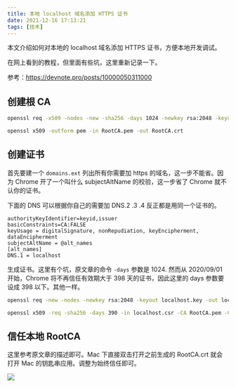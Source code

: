 ```yaml
---
title: 本地 localhost 域名添加 HTTPS 证书
date: 2021-12-16 17:13:21
tags: [技术]
---
```


本文介绍如何对本地的 localhost 域名添加 HTTPS 证书，方便本地开发调试。

<!-- more -->

在网上看到的教程，但里面有些坑，这里重新记录一下。

参考：https://devnote.pro/posts/10000050311000

## 创建根 CA

```bash
openssl req -x509 -nodes -new -sha256 -days 1024 -newkey rsa:2048 -keyout RootCA.key -out RootCA.pem -subj "/C=US/CN=Example-Root-CA"

openssl x509 -outform pem -in RootCA.pem -out RootCA.crt
```

## 创建证书

首先要建一个 `domains.ext` 列出所有你需要加 https 的域名，这一步不能省。因为 Chrome 开了一个叫什么 subjectAltName 的校验，这一步省了 Chrome 就不认你的证书。

下面的 DNS 可以根据你自己的需要加 DNS.2 .3 .4 反正都是用同一个证书的。

```
authorityKeyIdentifier=keyid,issuer
basicConstraints=CA:FALSE
keyUsage = digitalSignature, nonRepudiation, keyEncipherment, dataEncipherment
subjectAltName = @alt_names
[alt_names]
DNS.1 = localhost
```

生成证书。这里有个坑，原文章的命令 `-days` 参数是 1024. 然而从 2020/09/01 开始，Chrome 将不再信任有效期大于 398 天的证书，因此这里的 days 参数要设成 398 以下。其他一样。

```bash
openssl req -new -nodes -newkey rsa:2048 -keyout localhost.key -out localhost.csr -subj "/C=CN/ST=Guandong/L=Shenzhen/O=Example-Certificates/CN=localhost.local"

openssl x509 -req -sha256 -days 390 -in localhost.csr -CA RootCA.pem -CAkey RootCA.key -CAcreateserial -extfile domains.ext -out localhost.crt
```

## 信任本地 RootCA

这里参考原文章的描述即可。Mac 下直接双击打开之前生成的 RootCA.crt 就会打开 Mac 的钥匙串应用。调整为始终信任即可。

![](https://static.ryancui.com/images/20220317150421_NCDLrX_Screenshot.png)
